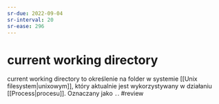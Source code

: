 ```yaml
---
sr-due: 2022-09-04
sr-interval: 20
sr-ease: 296
---
```


# current working directory
current working directory to określenie na folder w systemie [[Unix filesystem|unixowym]], który aktualnie jest wykorzystywany w działaniu [[Process|procesu]]. Oznaczany jako `.`.
#review